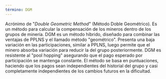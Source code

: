 ```yaml
---
término: DGM
---
```


Acrónimo de "*Double Geometric Method*" (Método Doble Geométrico). Es un método para calcular la compensación de los mineros dentro de los grupos de minería. DGM es un método híbrido, diseñado para combinar las ventajas de PPLNS y el llamado método "geométrico". Presenta una baja variación en las participaciones, similar a PPLNS, luego permite que el minero absorba variación para reducir la del grupo posteriormente. DGM es resistente al "pool hopping" asegurando que el pago esperado por participación se mantenga constante. El método se basa en puntuaciones, haciendo que los pagos sean independientes del historial del grupo y casi completamente independientes de los cambios futuros en la dificultad.